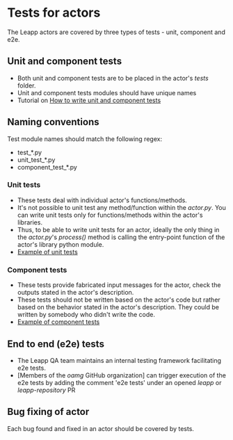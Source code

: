 # Tests for actors

The Leapp actors are covered by three types of tests - unit, component and e2e.

## Unit and component tests

- Both unit and component tests are to be placed in the actor's _tests_ folder.
- Unit and component tests modules should have unique names
- Tutorial on [How to write unit and component tests](unit-testing)

## Naming conventions

Test module names should match the following regex:
- test_*.py
- unit_test_*.py
- component_test_*.py


### Unit tests

- These tests deal with individual actor's functions/methods.
- It's not possible to unit test any method/function within the *actor.py*. You can write unit tests only for functions/methods within the actor's libraries.
- Thus, to be able to write unit tests for an actor, ideally the only thing in the _actor.py_'s _process()_ method is calling the entry-point function of the actor's library python module.
- [Example of unit tests](https://github.com/oamg/leapp-repository/blob/master/repos/system_upgrade/el7toel8/actors/checkbootavailspace/tests/unit_test_checkbootavailspace.py)

### Component tests

- These tests provide fabricated input messages for the actor, check the outputs stated in the actor's description.
- These tests should not be written based on the actor's code but rather based on the behavior stated in the actor's description. They could be written by somebody who didn't write the code.
- [Example of component tests](https://github.com/oamg/leapp-repository/blob/master/repos/system_upgrade/el7toel8/actors/checknfs/tests/test_checknfs.py)

## End to end (e2e) tests

- The Leapp QA team maintains an internal testing framework facilitating e2e tests.
- [Members of the *oamg* GitHub organization] can trigger execution of the e2e tests by adding the comment 'e2e tests' under an opened *leapp* or *leapp-repository* PR

## Bug fixing of actor

Each bug found and fixed in an actor should be covered by tests.
